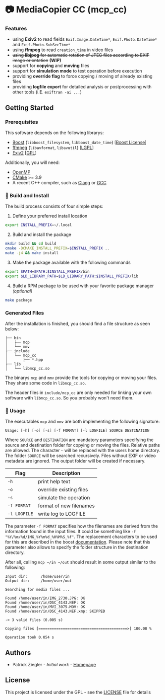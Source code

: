 #  :camera: MediaCopier CC (mcp_cc)

### Features
* using **Exiv2** to read fields `Exif.Image.DateTime*`, `Exif.Photo.DateTime*` and `Exif.Photo.SubSecTime*`
* using **ffmpeg** to read `creation_time` in video files
* ~~using **libjpeg** for automatic rotation of JPEG files according to EXIF image orientation~~ **(WIP)** 
* support for **copying** and **moving** files
* support for **simulation mode** to test operation before execution
* providing **override flag** to force copying / moving of already existing files
* providing **logfile export** for detailed analysis or postprocessing with other tools (i.E. `exiftran -ai ...`)

## Getting Started

### Prerequisites

This software depends on the following librarys:

* [Boost](https://www.boost.org/) (`libboost_filesystem`, `libboost_date_time`) [[Boost License](https://www.boost.org/users/license.html)]
* [ffmpeg](https://ffmpeg.org/) (`libavformat`, `libavutil`) [[LGPL](https://ffmpeg.org/legal.html)]
* [Exiv2](http://exiv2.org/) [[GPL](https://github.com/Exiv2/exiv2/blob/master/license.txt)]

Additionally, you will need:

* [OpenMP](https://www.openmp.org/)
* [CMake](https://cmake.org/) >= 3.9
* A recent C++ compiler, such as [Clang](https://clang.llvm.org/) or [GCC](https://gcc.gnu.org/)

### :hammer: Build and Install

The build process consists of four simple steps:

1. Define your preferred install location
```bash
export INSTALL_PREFIX=~/.local
```
2. Build and install the package
```bash
mkdir build && cd build
cmake -DCMAKE_INSTALL_PREFIX=$INSTALL_PREFIX ..
make -j4 && make install
```
3. Make the package available with the following commands
```bash
export $PATH=$PATH:$INSTALL_PREFIX/bin
export $LD_LIBRARY_PATH=$LD_LIBRARY_PATH:$INSTALL_PREFIX/lib
```
4. Build a RPM package to be used with your favorite package manager *(optional)*
```bash
make package
```

### Generated Files

After the installation is finished, you should find a file structure as seen below:

```
├── bin
│   ├── mcp
│   └── mmv
├── include
│   └── mcp_cc
│       ├── *.hpp
├── lib
│   └── libmcp_cc.so
```

The binarys `mcp` and `mmv` provide the tools for copying or moving your files. They share some code in `libmcp_cc.so`.

The header files in `include/mcp_cc` are only needed for linking your own software with `libmcp_cc.so`. So you probably won't need them.

###  :rocket: Usage

The executables `mcp` and `mmv` are both implementing the following signature:

```
Usage: [-h] [-o] [-s] [-f FORMAT] [-l LOGFILE] SOURCE DESTINATION
```

Where `SOURCE` and `DESTINATION` are mandatory parameters specifying the source and destination folder for copying or moving the files. Relative paths are allowed. The character `~` will be replaced with the users home directory. The folder `SOURCE` will be searched recursively. Files without EXIF or video metadata are ignored. The output folder will be created if necessary.

Flag | Description
------------ | -------------
`-h` | print help text
`-o` | override existing files
`-s` | simulate the operation
`-f FORMAT` | format of new filenames
`-l LOGFILE` | write log to LOGFILE

The parameter `-f FORMAT` specifies how the filenames are derived from the information found in the input files. It could be something like `-f "%Y/%m/%d/IMG_%Y%m%d_%H%M%S_%f"`. The replacement characters to be used for this are described in the boost [documentation](https://www.boost.org/doc/libs/1_69_0/doc/html/date_time/date_time_io.html). Please note that this parameter also allows to  specify the folder structure in the destination directory.

After all, calling `mcp ~/in ~/out` should result in some output similar to the following:

```
Input dir:      /home/user/in
Output dir:     /home/user/out

Searching for media files ...

Found /home/user/in/IMG_2730.JPG: OK
Found /home/user/in/DSC_4143.NEF: OK
Found /home/user/in/MVI_3075.MOV: OK
Found /home/user/in/DSC_4143.NEF.xmp: SKIPPED

-> 3 valid files (0.005 s)

Copying files [========================================>] 100.00 %

Operation took 0.054 s
```

## Authors

*  Patrick Ziegler - *Initial work* - [Homepage](https://patrickziegler.github.io)

## License

This project is licensed under the GPL - see the [LICENSE](LICENSE) file for details
